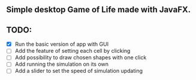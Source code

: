 ## Simple desktop Game of Life made with JavaFX.

## TODO:

- [x] Run the basic version of app with GUI
- [ ] Add the feature of setting each cell by clicking
- [ ] Add possibility to draw chosen shapes with one click
- [ ] Add running the simulation on its own
- [ ] Add a slider to set the speed of simulation updating
